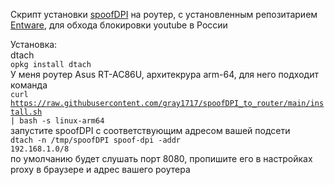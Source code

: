 Скрипт установки <a href="https://github.com/xvzc/SpoofDPI">spoofDPI</a> на роутер, с установленным репозитарием <a href="https://github.com/Entware/Entware">Entware</a>, для обхода блокировки youtube в России

Установка:<br>
dtach<br>
<code>opkg install dtach</code><br>
У меня роутер Asus RT-AC86U, архитекрура arm-64, для него подходит команда<br>
<code>curl https://raw.githubusercontent.com/gray1717/spoofDPI_to_router/main/install.sh | bash -s linux-arm64</code><br>
запустите spoofDPI c соответствующим адресом вашей подсети<br>
<code>dtach -n /tmp/spoofDPI spoof-dpi -addr 192.168.1.0/8</code><br>
по умолчанию будет слушать порт 8080, пропишите его в настройках proxy в браузере и адрес вашего роутера
